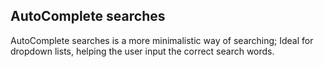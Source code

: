 <h2 id="autocomplete-searches">AutoComplete&nbsp;searches</h2>

AutoComplete searches is a more minimalistic way of searching; Ideal for dropdown lists, helping the user input the correct search words.
